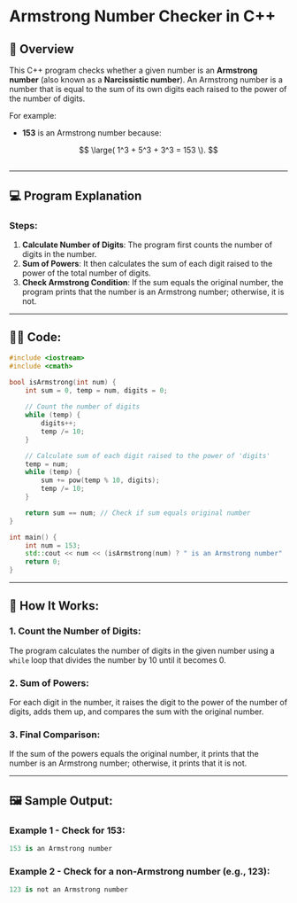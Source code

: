 # Armstrong Number Checker in C++

## 📝 **Overview**

This C++ program checks whether a given number is an **Armstrong number** (also known as a **Narcissistic number**). An Armstrong number is a number that is equal to the sum of its own digits each raised to the power of the number of digits.

For example:
- **153** is an Armstrong number because:


$$
\large( 1^3 + 5^3 + 3^3 = 153 \).
$$
##
---

## 💻 **Program Explanation**

### **Steps**:
1. **Calculate Number of Digits**: The program first counts the number of digits in the number.
2. **Sum of Powers**: It then calculates the sum of each digit raised to the power of the total number of digits.
3. **Check Armstrong Condition**: If the sum equals the original number, the program prints that the number is an Armstrong number; otherwise, it is not.

---

## 🧑‍💻 **Code:**

```cpp
#include <iostream>
#include <cmath>

bool isArmstrong(int num) {
    int sum = 0, temp = num, digits = 0;
    
    // Count the number of digits
    while (temp) {
        digits++;
        temp /= 10;
    }

    // Calculate sum of each digit raised to the power of 'digits'
    temp = num;
    while (temp) {
        sum += pow(temp % 10, digits);
        temp /= 10;
    }

    return sum == num; // Check if sum equals original number
}

int main() {
    int num = 153;
    std::cout << num << (isArmstrong(num) ? " is an Armstrong number" : " is not an Armstrong number") << std::endl;
    return 0;
}
```

---
## 🚀 How It Works:
### 1. Count the Number of Digits:
The program calculates the number of digits in the given number using a `while` loop that divides the number by 10 until it becomes 0.

### 2. Sum of Powers:
For each digit in the number, it raises the digit to the power of the number of digits, adds them up, and compares the sum with the original number.

### 3. Final Comparison:
If the sum of the powers equals the original number, it prints that the number is an Armstrong number; otherwise, it prints that it is not.

---
## 🖼️ Sample Output:
### Example 1 - Check for 153:
```csharp
153 is an Armstrong number
```

### Example 2 - Check for a non-Armstrong number (e.g., 123):
```csharp
123 is not an Armstrong number
```
